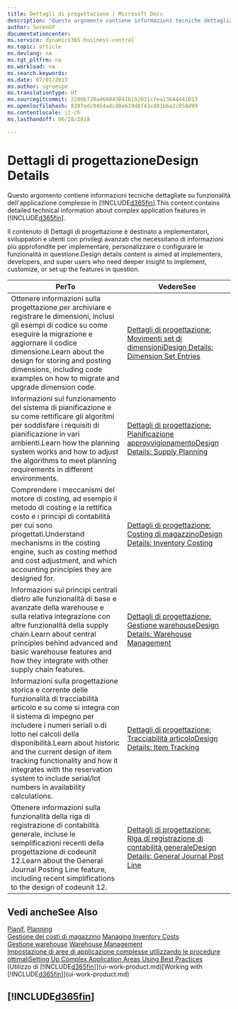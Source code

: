 ```yaml
---
title: Dettagli di progettazione | Microsoft Docs
description: "Questo argomento contiene informazioni tecniche dettagliate su funzionalità dell'applicazione complesse in Business Central."
author: SorenGP
documentationcenter: 
ms.service: dynamics365-business-central
ms.topic: article
ms.devlang: na
ms.tgt_pltfrm: na
ms.workload: na
ms.search.keywords: 
ms.date: 07/01/2017
ms.author: sgroespe
ms.translationtype: HT
ms.sourcegitcommit: 2286b728a464943841b192031cfea13644441013
ms.openlocfilehash: 8397edc9454adcd8e619d8f43cd81b6a2c058d99
ms.contentlocale: it-ch
ms.lasthandoff: 06/28/2018

---
```

# <a name="design-details"></a><span data-ttu-id="57d4e-103">Dettagli di progettazione</span><span class="sxs-lookup"><span data-stu-id="57d4e-103">Design Details</span></span>
<span data-ttu-id="57d4e-104">Questo argomento contiene informazioni tecniche dettagliate su funzionalità dell'applicazione complesse in [!INCLUDE[d365fin](includes/d365fin_md.md)].</span><span class="sxs-lookup"><span data-stu-id="57d4e-104">This content contains detailed technical information about complex application features in [!INCLUDE[d365fin](includes/d365fin_md.md)].</span></span>  

 <span data-ttu-id="57d4e-105">Il contenuto di Dettagli di progettazione è destinato a implementatori, sviluppatori e utenti con privilegi avanzati che necessitano di informazioni più approfondite per implementare, personalizzare o configurare le funzionalità in questione.</span><span class="sxs-lookup"><span data-stu-id="57d4e-105">Design details content is aimed at implementers, developers, and super users who need deeper insight to implement, customize, or set up the features in question.</span></span>  

|<span data-ttu-id="57d4e-106">**Per**</span><span class="sxs-lookup"><span data-stu-id="57d4e-106">**To**</span></span>|<span data-ttu-id="57d4e-107">**Vedere**</span><span class="sxs-lookup"><span data-stu-id="57d4e-107">**See**</span></span>|  
|------------|-------------|  
|<span data-ttu-id="57d4e-108">Ottenere informazioni sulla progettazione per archiviare e registrare le dimensioni, inclusi gli esempi di codice su come eseguire la migrazione e aggiornare il codice dimensione.</span><span class="sxs-lookup"><span data-stu-id="57d4e-108">Learn about the design for storing and posting dimensions, including code examples on how to migrate and upgrade dimension code.</span></span>|[<span data-ttu-id="57d4e-109">Dettagli di progettazione: Movimenti set di dimensioni</span><span class="sxs-lookup"><span data-stu-id="57d4e-109">Design Details: Dimension Set Entries</span></span>](design-details-dimension-set-entries.md)|  
|<span data-ttu-id="57d4e-110">Informazioni sul funzionamento del sistema di pianificazione e su come rettificare gli algoritmi per soddisfare i requisiti di pianificazione in vari ambienti.</span><span class="sxs-lookup"><span data-stu-id="57d4e-110">Learn how the planning system works and how to adjust the algorithms to meet planning requirements in different environments.</span></span>|[<span data-ttu-id="57d4e-111">Dettagli di progettazione: Pianificazione approvvigionamento</span><span class="sxs-lookup"><span data-stu-id="57d4e-111">Design Details: Supply Planning</span></span>](design-details-supply-planning.md)|  
|<span data-ttu-id="57d4e-112">Comprendere i meccanismi del motore di costing, ad esempio il metodo di costing e la rettifica costo e i principi di contabilità per cui sono progettati.</span><span class="sxs-lookup"><span data-stu-id="57d4e-112">Understand mechanisms in the costing engine, such as costing method and cost adjustment, and which accounting principles they are designed for.</span></span>|[<span data-ttu-id="57d4e-113">Dettagli di progettazione: Costing di magazzino</span><span class="sxs-lookup"><span data-stu-id="57d4e-113">Design Details: Inventory Costing</span></span>](design-details-inventory-costing.md)|  
|<span data-ttu-id="57d4e-114">Informazioni sui principi centrali dietro alle funzionalità di base e avanzate della warehouse e sulla relativa integrazione con altre funzionalità della supply chain.</span><span class="sxs-lookup"><span data-stu-id="57d4e-114">Learn about central principles behind advanced and basic warehouse features and how they integrate with other supply chain features.</span></span>|[<span data-ttu-id="57d4e-115">Dettagli di progettazione: Gestione warehouse</span><span class="sxs-lookup"><span data-stu-id="57d4e-115">Design Details: Warehouse Management</span></span>](design-details-warehouse-management.md)|  
|<span data-ttu-id="57d4e-116">Informazioni sulla progettazione storica e corrente delle funzionalità di tracciabilità articolo e su come si integra con il sistema di impegno per includere i numeri seriali o di lotto nei calcoli della disponibilità.</span><span class="sxs-lookup"><span data-stu-id="57d4e-116">Learn about historic and the current design of item tracking functionality and how it integrates with the reservation system to include serial/lot numbers in availability calculations.</span></span>|[<span data-ttu-id="57d4e-117">Dettagli di progettazione: Tracciabilità articolo</span><span class="sxs-lookup"><span data-stu-id="57d4e-117">Design Details: Item Tracking</span></span>](design-details-item-tracking.md)|  
|<span data-ttu-id="57d4e-118">Ottenere informazioni sulla funzionalità della riga di registrazione di contabilità generale, incluse le semplificazioni recenti della progettazione di codeunit 12.</span><span class="sxs-lookup"><span data-stu-id="57d4e-118">Learn about the General Journal Posting Line feature, including recent simplifications to the design of codeunit 12.</span></span>|[<span data-ttu-id="57d4e-119">Dettagli di progettazione: Riga di registrazione di contabilità generale</span><span class="sxs-lookup"><span data-stu-id="57d4e-119">Design Details: General Journal Post Line</span></span>](design-details-general-journal-post-line.md)|  

## <a name="see-also"></a><span data-ttu-id="57d4e-120">Vedi anche</span><span class="sxs-lookup"><span data-stu-id="57d4e-120">See Also</span></span>  
 <span data-ttu-id="57d4e-121">[Pianif.](production-planning.md) </span><span class="sxs-lookup"><span data-stu-id="57d4e-121">[Planning](production-planning.md) </span></span>  
 <span data-ttu-id="57d4e-122">[Gestione dei costi di magazzino](finance-manage-inventory-costs.md) </span><span class="sxs-lookup"><span data-stu-id="57d4e-122">[Managing Inventory Costs](finance-manage-inventory-costs.md) </span></span>  
 <span data-ttu-id="57d4e-123">[Gestione warehouse](warehouse-manage-warehouse.md) </span><span class="sxs-lookup"><span data-stu-id="57d4e-123">[Warehouse Management](warehouse-manage-warehouse.md) </span></span>  
 [<span data-ttu-id="57d4e-124">Impostazione di aree di applicazione complesse utilizzando le procedure ottimali</span><span class="sxs-lookup"><span data-stu-id="57d4e-124">Setting Up Complex Application Areas Using Best Practices</span></span>](set-up-complex-application-areas-using-best-practices.md)  
 <span data-ttu-id="57d4e-125">[Utilizzo di [!INCLUDE[d365fin](includes/d365fin_md.md)]](ui-work-product.md)</span><span class="sxs-lookup"><span data-stu-id="57d4e-125">[Working with [!INCLUDE[d365fin](includes/d365fin_md.md)]](ui-work-product.md)</span></span>

 ## [!INCLUDE[d365fin](includes/free_trial_md.md)]  
  

